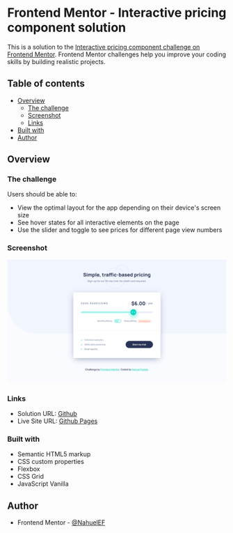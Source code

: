 # Frontend Mentor - Interactive pricing component solution

This is a solution to the [Interactive pricing component challenge on Frontend Mentor](https://www.frontendmentor.io/challenges/interactive-pricing-component-t0m8PIyY8). Frontend Mentor challenges help you improve your coding skills by building realistic projects.

## Table of contents

- [Overview](#overview)
  - [The challenge](#the-challenge)
  - [Screenshot](#screenshot)
  - [Links](#links)
- [Built with](#built-with)
- [Author](#author)

## Overview

### The challenge

Users should be able to:

- View the optimal layout for the app depending on their device's screen size
- See hover states for all interactive elements on the page
- Use the slider and toggle to see prices for different page view numbers

### Screenshot

![](./images/screenshot.png)

### Links

- Solution URL: [Github](https://github.com/NahuelEF/interactive-pricing-component.git)
- Live Site URL: [Github Pages](https://nahuelef.github.io/interactive-pricing-component/)

### Built with

- Semantic HTML5 markup
- CSS custom properties
- Flexbox
- CSS Grid
- JavaScript Vanilla

## Author

- Frontend Mentor - [@NahuelEF](https://www.frontendmentor.io/profile/NahuelEF)
